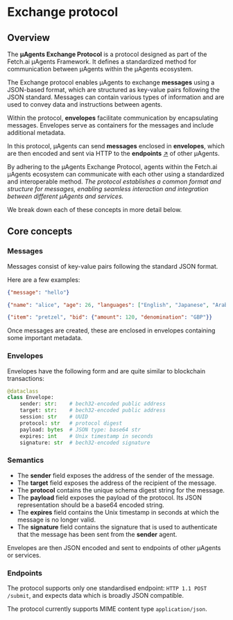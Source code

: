 # Exchange protocol

## Overview

The **μAgents Exchange Protocol** is a protocol designed as part of the Fetch.ai μAgents Framework. It defines a standardized method for communication between μAgents within the μAgents ecosystem.

The Exchange protocol enables μAgents to exchange **messages** using a JSON-based format, which are structured as key-value pairs following the JSON standard. Messages can contain various types of information and are used to convey data and instructions between agents.

 Within the protocol, **envelopes** facilitate communication by encapsulating messages. Envelopes serve as containers for the messages and include additional metadata.

In this protocol, μAgents can send **messages** enclosed in **envelopes**, which are then encoded and sent via HTTP to the **endpoints** [↗️](/references/contracts/uagents-almanac/endpoints.md) of other μAgents.

By adhering to the μAgents Exchange Protocol, agents within the Fetch.ai μAgents ecosystem can communicate with each other using a standardized and interoperable method. _The protocol establishes a common format and structure for messages, enabling seamless interaction and integration between different μAgents and services._

We break down each of these concepts in more detail below.

## Core concepts
### Messages

Messages consist of key-value pairs following the standard JSON format.

Here are a few examples:

```json
{"message": "hello"}
```
```json
{"name": "alice", "age": 26, "languages": ["English", "Japanese", "Arabic"]}
```
```json
{"item": "pretzel", "bid": {"amount": 120, "denomination": "GBP"}}
```

Once messages are created, these are enclosed in envelopes containing some important metadata.

### Envelopes

Envelopes have the following form and are quite similar to blockchain transactions:

```python
@dataclass
class Envelope:
    sender: str:    # bech32-encoded public address
    target: str:    # bech32-encoded public address
    session: str    # UUID
    protocol: str   # protocol digest
    payload: bytes  # JSON type: base64 str
	expires: int    # Unix timestamp in seconds
    signature: str  # bech32-encoded signature
```

### Semantics

- The **sender** field exposes the address of the sender of the message. 
- The **target** field exposes the address of the recipient of the message. 
- The **protocol** contains the unique schema digest string for the message. 
- The **payload** field exposes the payload of the protocol. Its JSON representation should be a base64 encoded string. 
- The **expires** field contains the Unix timestamp in seconds at which the message is no longer valid. 
- The **signature** field contains the signature that is used to authenticate that the message has been sent from the **sender** agent.

Envelopes are then JSON encoded and sent to endpoints of other μAgents or services.

### Endpoints

The protocol supports only one standardised endpoint: ```HTTP 1.1 POST /submit```, and expects data which is broadly JSON compatible. 

The protocol currently supports MIME content type `application/json`.
